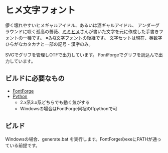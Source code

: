 ﻿# ヒメ文字フォント

儚く壊れやすいヒメギャルアイドル、あるいは酒ギャルアイドル、
アンダーグラウンドに咲く孤高の薔薇、[ミミヒメ](https://twitter.com/mimini_hokuro)さんが書いた文字を元に作成した手書きフォントの一種です。
※[みQ文字フォント](https://github.com/kazy111/MiQglyph)の後継です。
文字セットは現在、英数字ひらがなカタカナと一部の記号・漢字のみ。

SVGでグリフを管理しOTFで出力しています。
FontForgeでグリフを読込んで出力しています。

## ビルドに必要なもの
- [FontForge](https://fontforge.github.io/)
- [Python](https://www.python.org/)
    - 2.x系3.x系どちらでも動く気がする
    - Windowsの場合はFontForge同梱のffpythonで可

## ビルド
Windowsの場合、generate.bat を実行します。FontForgeのexeにPATHが通っている前提です。

